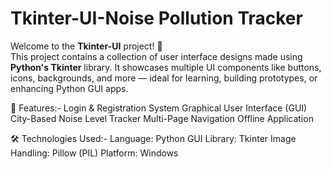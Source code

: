 # Tkinter-UI-Noise Pollution Tracker

Welcome to the **Tkinter-UI** project! 🚀  
This project contains a collection of user interface designs made using **Python's Tkinter** library. It showcases multiple UI components like buttons, icons, backgrounds, and more — ideal for learning, building prototypes, or enhancing Python GUI apps.


🌟 Features:-
Login & Registration System
Graphical User Interface (GUI)
City-Based Noise Level Tracker
Multi-Page Navigation
Offline Application


🛠️ Technologies Used:-
Language: Python 
GUI Library: Tkinter 
Image Handling: Pillow (PIL) 
Platform: Windows
